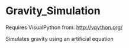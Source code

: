# Gravity_Simulation

Requires VisualPython from: http://vpython.org/

Simulates gravity using an artificial equation
